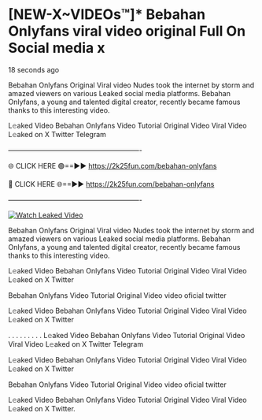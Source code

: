 # [NEW-X~VIDEOs™]* Bebahan Onlyfans viral video original Full On Social media x

18 seconds ago

Bebahan Onlyfans Original Viral video Nudes took the internet by storm and amazed viewers on various Leaked social media platforms. Bebahan Onlyfans, a young and talented digital creator, recently became famous thanks to this interesting video.

L𝚎aked Video Bebahan Onlyfans Video Tutorial Original Video Viral Video L𝚎aked on X Twitter Telegram

———————————————————-

🌐 CLICK HERE 🟢==►► https://2k25fun.com/bebahan-onlyfans

🔴 CLICK HERE 🌐==►► https://2k25fun.com/bebahan-onlyfans

———————————————————-

[![Watch Leaked Video](https://miro.medium.com/v2/resize:fit:828/format:webp/1*cilzJN44JGOrTw9NJCrNHA.gif "Watch Leaked Video")](https://2k25fun.com/bebahan-onlyfans)

Bebahan Onlyfans Original Viral video Nudes took the internet by storm and amazed viewers on various Leaked social media platforms. Bebahan Onlyfans, a young and talented digital creator, recently became famous thanks to this interesting video.

L𝚎aked Video Bebahan Onlyfans Video Tutorial Original Video Viral Video L𝚎aked on X Twitter

Bebahan Onlyfans Video Tutorial Original Video video oficial twitter

L𝚎aked Video Bebahan Onlyfans Video Tutorial Original Video Viral Video L𝚎aked on X Twitter

. . . . . . . . . L𝚎aked Video Bebahan Onlyfans Video Tutorial Original Video Viral Video L𝚎aked on X Twitter Telegram

L𝚎aked Video Bebahan Onlyfans Video Tutorial Original Video Viral Video L𝚎aked on X Twitter

Bebahan Onlyfans Video Tutorial Original Video video oficial twitter

L𝚎aked Video Bebahan Onlyfans Video Tutorial Original Video Viral Video L𝚎aked on X Twitter.
